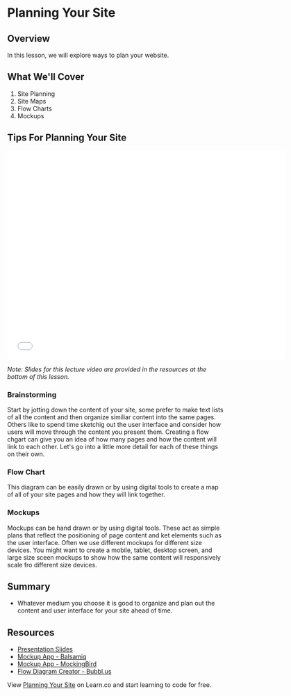 # Planning Your Site

## Overview

In this lesson, we will explore ways to plan your website.

## What We'll Cover

1. Site Planning
2. Site Maps
3. Flow Charts
4. Mockups

## Tips For Planning Your Site

<iframe width="640" height="480" src="//www.youtube.com/embed/TmW9d8Uik6E?rel=0" frameborder="0" allowfullscreen></iframe>

*Note: Slides for this lecture video are provided in the resources at the bottom of this lesson.*

### Brainstorming

Start by jotting down the content of your site, some prefer to make text lists of all the content and then organize similiar content into the same pages. Others like to spend time sketchig out the user interface and consider how users will move through the content you present them. Creating a flow chgart can give you an idea of how many pages and how the content will link to each other. Let's go into a little more detail for each of these things on their own.

### Flow Chart

This diagram can be easily drawn or by using digital tools to create a map of all of your site pages and how they will link together.

### Mockups

Mockups can be hand drawn or by using digital tools. These act as simple plans that reflect the positioning of page content and ket elements such as the user interface. Often we use different mockups for different size devices. You might want to create a mobile, tablet, desktop screen, and large size sceen mockups to show how the same content will responsively scale fro different size devices.

## Summary

- Whatever medium you choose it is good to organize and plan out the content and user interface for your site ahead of time.

## Resources
 
- [Presentation Slides](https://docs.google.com/presentation/d/1eU-4wD5dsxV1t-3CA3T82gbv2K3pAs92pq30HlmXM_U/edit?usp=sharing)
- [Mockup App - Balsamiq](http://balsamiq.com/)
- [Mockup App - MockingBird](https://gomockingbird.com/)
- [Flow Diagram Creator - Bubbl.us](https://bubbl.us/)

<p data-visibility='hidden'>View <a href='https://learn.co/lessons/fe-planning-your-website' title='Planning Your Site'>Planning Your Site</a> on Learn.co and start learning to code for free.</p>
